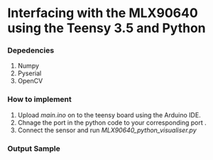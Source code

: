 # Interfacing with the MLX90640 using the Teensy 3.5 and Python  


### Depedencies 
1. Numpy
2. Pyserial 
3. OpenCV


### How to implement 
1. Upload _main.ino_ on to the teensy board using the Arduino IDE.
2. Chnage the port in the python code to your corresponding port .
3. Connect the sensor and run _MLX90640_python_visualiser.py_


### Output Sample 
